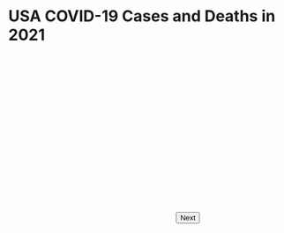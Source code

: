 <!doctype html>
<html>
  <script src='https://d3js.org/d3.v5.min.js'></script>
  <style> rect {fill: lightblue; stroke: black; }</style>
  <head>
    <meta charset="utf-8">
    <title>CS416 Narrative Visualization</title>
  </head>
  <body>
    <h1>USA COVID-19 Cases and Deaths in 2021</h1>
    <svg width=300 height=300></svg>
    <script src="[Test.js](https://raw.githubusercontent.com/chendg55/CS416narrativevisualization/gh-pages/Test.js)" type="text/javascript"></script>
    <button>Next</button>
  </body>
</html>
